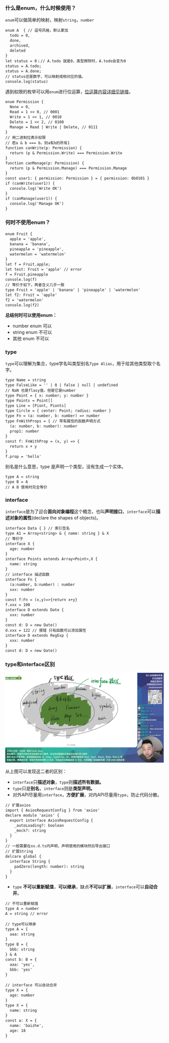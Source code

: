 
### 什么是enum，什么时候使用？

`enum`可以做简单的映射，映射`string`，`number`

```
enum A  { // 逗号风格，默认累加
  todo = 0,
  done,
  archived,
  deleted
}
let status = 0；// A.todo 就是0，类型擦除时，A.todo会变为0
status = A.todo;
status = A.done;
// status还是数字，可以映射成相对应的值。
console.log(status)
```
遇到权限的枚举可以用`enum`进行位运算，[位运算内容详细见链接](https://www.w3school.com.cn/js/js_bitwise.asp)。

```
enum Permission {
  None = 0,
  Read = 1 << 0, // 0001
  Write = 1 << 1, // 0010
  Delete = 1 << 2, // 0100
  Manage = Read | Write | Delete, // 0111
}
// 用二进制位表示权限
// 若a & b === b，则a有b的所有1
function canWrite(p: Permission) {
  return (p & Permission.Write) === Permission.Write
}
function canManage(p: Permission) {
  return (p & Permission.Manage) === Permission.Manage
}
const user1: { permission: Permission } = { permission: 0b0101 }
if (canWrite(user1)) {
  console.log('Write OK')
}
if (canManage(user1)) {
  console.log('Manage OK')
}
```
### 何时不使用enum？

```
enum Fruit {
  apple = 'apple',
  banana = 'banana',
  pineapple = 'pineapple',
  watermelon = 'watermelon'
}
let f = Fruit.apple;
let test: Fruit = 'apple' // error
f = Fruit.pineapple
console.log(f)
// 等价于如下，两者含义几乎一致
type Fruit = 'apple' | 'banana' | 'pineapple' | 'watermelon'
let f2: Fruit = 'apple'
f2 = 'watermelon'
console.log(f2)
```
**总结何时可以使用enum：**

* number enum 可以
* string enum 不可以
* 其他 enum 不可以

### type

`type`可以理解为集合，type学名叫类型别名`Type Alias`，用于给其他类型取个名字。

```
type Name = string
type FalseLike = '' | 0 | false | null | undefined
// NaN 也是flasy值，但是它是number
type Point = { x: number; y: number }
type Points = Point[]
type Line = [Piont, Pionts]
type Circle = { center: Point; radius: number }
type Fn = (a: number, b: number) => number
type FnWithProps = { // 带有属性的函数声明方式
  (a: number, b: number): number
  prop1: number
}
const f: FnWithProp = (x, y) => {
  return x + y
}
f.prop = 'hello'
```
别名是什么意思，type 是声明一个类型，没有生成一个实体。

```
type A = string
type B = A
// A B 使用时完全等价
```
### interface

`interface`是为了迎合**面向对象编程**这个概念，也叫**声明接口**，`interface`可以**描述对象的属性**(declare the shapes of objects)。

```
interface Data { } // 索引签名
type A1 = Array<string> & { name: string } & X
// 等价于
interface X {
  age: number
}
interface Points extends Array<Point>,X {
  name: string
}
// interface 描述函数
interface Fn {
  (a:number, b:number) : number
  xxx: number
}
const f:Fn = (x,y)=>{return x+y}
f.xxx = 100
interface D extends Date {
  xxx: number
}
const d: D = new Date()
d.xxx = 122 // 报错 只有函数可以添加属性
interface D extends RegExp {
  xxx: number
}
const d: D = new Date()
```
### type和interface区别

![](attachments/enum、type、interface_001.png)

从上图可以发现这二者的区别：

* `interface`只**描述对象**，`type`则**描述所有数据。**
* `type`只是**别名**，`interface`则是**类型声明。**
* 对外API尽量用`interface`，**方便扩展**，对内API尽量用`type`，防止代码分散。

```
// 扩展axios
import { AxiosRequestConfig } from 'axios'
declare module 'axios' {
  export interface AxiosRequestConfig {
    _autoLoading?: boolean
    _mock?: string
  }
}
// 一般需要在xx.d.ts内声明，声明使用的模块然后导出接口
// 扩展String
delcare global {
  interface String {
    padZero(length: number): string
  }
}
```
* `type` **不可以重新赋值**，**可以继承**，缺点**不可以扩展**，`interface`可以**自动合并**。

```
// 不可以重新赋值
type A = number
A = string // error

// type可以继承
type A = {
  aaa: string
}
type B = {
  bbb: string
} & A
const b: B = {
  aaa: 'yes',
  bbb: 'yes'
}

// interface 可以自动合并
type X = {
  age: number
}
type X = {
  name: string
}
const a: X = {
  name: 'baizhe',
  age: 18
}
```

